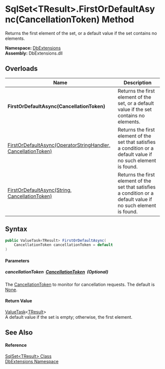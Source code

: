SqlSet&lt;TResult>.FirstOrDefaultAsync(CancellationToken) Method
================================================================
Returns the first element of the set, or a default value if the set contains no elements.
  
**Namespace:** [DbExtensions][1]  
**Assembly:** DbExtensions.dll

Overloads
---------

| Name                                                               | Description                                                                                                     |
| ------------------------------------------------------------------ | --------------------------------------------------------------------------------------------------------------- |
| **FirstOrDefaultAsync(CancellationToken)**                         | Returns the first element of the set, or a default value if the set contains no elements.                       |
| [FirstOrDefaultAsync(OperatorStringHandler, CancellationToken)][2] | Returns the first element of the set that satisfies a condition or a default value if no such element is found. |
| [FirstOrDefaultAsync(String, CancellationToken)][3]                | Returns the first element of the set that satisfies a condition or a default value if no such element is found. |


Syntax
------

```csharp
public ValueTask<TResult> FirstOrDefaultAsync(
	CancellationToken cancellationToken = default
)
```

#### Parameters

##### *cancellationToken*  [CancellationToken][4]  (Optional)
The [CancellationToken][4] to monitor for cancellation requests. The default is [None][5].

#### Return Value
[ValueTask][6]&lt;[TResult][7]>  
A default value if the set is empty; otherwise, the first element.

See Also
--------

#### Reference
[SqlSet&lt;TResult> Class][7]  
[DbExtensions Namespace][1]  

[1]: ../README.md
[2]: FirstOrDefaultAsync.md
[3]: FirstOrDefaultAsync_1.md
[4]: https://learn.microsoft.com/dotnet/api/system.threading.cancellationtoken
[5]: https://learn.microsoft.com/dotnet/api/system.threading.cancellationtoken.none
[6]: https://learn.microsoft.com/dotnet/api/system.threading.tasks.valuetask-1
[7]: README.md